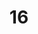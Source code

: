 ---
layout: paintings/painting
title: 16
image: /images/paintings/acrylic/JRB Web 32-min.jpg
dimensions: 290mm x 245mm
media: Acrylic on Acrylic
group: Acrylic
---